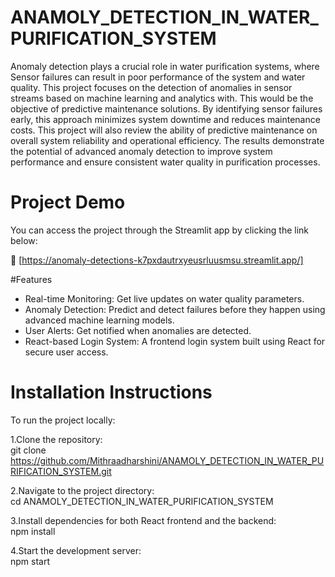 # ANAMOLY_DETECTION_IN_WATER_PURIFICATION_SYSTEM

Anomaly detection plays a crucial role in water purification systems, where Sensor failures can result in poor performance of the system and water quality. 
This project focuses on the detection of anomalies in sensor streams based on machine learning and analytics with.
 This would be the objective of predictive maintenance solutions. By identifying sensor failures early, this approach minimizes system downtime and reduces maintenance costs.
This project will also review the ability of predictive maintenance on overall system reliability and operational efficiency.
The results demonstrate the potential of advanced anomaly detection to improve system performance and ensure consistent water quality in purification processes.

# Project Demo
You can access the project through the Streamlit app by clicking the link below:

🔗 [https://anomaly-detections-k7pxdautrxyeusrluusmsu.streamlit.app/]

#Features
* Real-time Monitoring: Get live updates on water quality parameters.
* Anomaly Detection: Predict and detect failures before they happen using advanced machine learning models.
* User Alerts: Get notified when anomalies are detected.
* React-based Login System: A frontend login system built using React for secure user access.

# Installation Instructions
To run the project locally:

1.Clone the repository:<br>
git clone https://github.com/Mithraadharshini/ANAMOLY_DETECTION_IN_WATER_PURIFICATION_SYSTEM.git

2.Navigate to the project directory:<br>
cd ANAMOLY_DETECTION_IN_WATER_PURIFICATION_SYSTEM

3.Install dependencies for both React frontend and the backend:<br>
npm install

4.Start the development server:<br>
npm start
